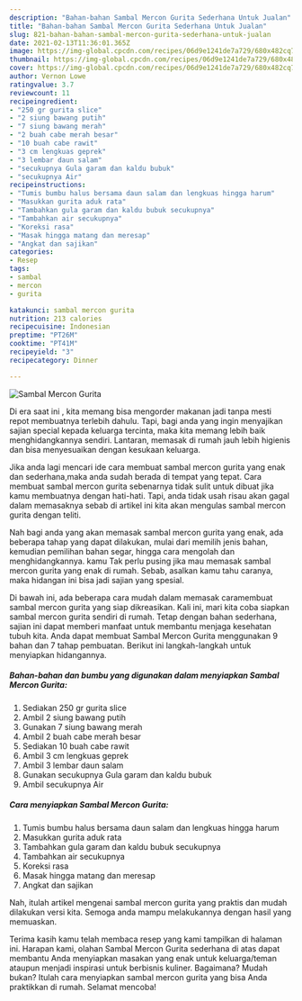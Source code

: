```yaml
---
description: "Bahan-bahan Sambal Mercon Gurita Sederhana Untuk Jualan"
title: "Bahan-bahan Sambal Mercon Gurita Sederhana Untuk Jualan"
slug: 821-bahan-bahan-sambal-mercon-gurita-sederhana-untuk-jualan
date: 2021-02-13T11:36:01.365Z
image: https://img-global.cpcdn.com/recipes/06d9e1241de7a729/680x482cq70/sambal-mercon-gurita-foto-resep-utama.jpg
thumbnail: https://img-global.cpcdn.com/recipes/06d9e1241de7a729/680x482cq70/sambal-mercon-gurita-foto-resep-utama.jpg
cover: https://img-global.cpcdn.com/recipes/06d9e1241de7a729/680x482cq70/sambal-mercon-gurita-foto-resep-utama.jpg
author: Vernon Lowe
ratingvalue: 3.7
reviewcount: 11
recipeingredient:
- "250 gr gurita slice"
- "2 siung bawang putih"
- "7 siung bawang merah"
- "2 buah cabe merah besar"
- "10 buah cabe rawit"
- "3 cm lengkuas geprek"
- "3 lembar daun salam"
- "secukupnya Gula garam dan kaldu bubuk"
- "secukupnya Air"
recipeinstructions:
- "Tumis bumbu halus bersama daun salam dan lengkuas hingga harum"
- "Masukkan gurita aduk rata"
- "Tambahkan gula garam dan kaldu bubuk secukupnya"
- "Tambahkan air secukupnya"
- "Koreksi rasa"
- "Masak hingga matang dan meresap"
- "Angkat dan sajikan"
categories:
- Resep
tags:
- sambal
- mercon
- gurita

katakunci: sambal mercon gurita 
nutrition: 213 calories
recipecuisine: Indonesian
preptime: "PT26M"
cooktime: "PT41M"
recipeyield: "3"
recipecategory: Dinner

---
```



![Sambal Mercon Gurita](https://img-global.cpcdn.com/recipes/06d9e1241de7a729/680x482cq70/sambal-mercon-gurita-foto-resep-utama.jpg)

Di era  saat ini , kita memang bisa mengorder makanan jadi tanpa mesti repot membuatnya terlebih dahulu. Tapi, bagi anda yang ingin menyajikan sajian special kepada keluarga tercinta, maka kita memang lebih baik menghidangkannya sendiri. Lantaran, memasak di rumah jauh lebih higienis dan bisa menyesuaikan dengan kesukaan keluarga.

Jika anda lagi mencari ide cara membuat sambal mercon gurita yang enak dan sederhana,maka anda sudah berada di tempat yang tepat. Cara membuat sambal mercon gurita  sebenarnya tidak sulit untuk dibuat jika kamu membuatnya dengan hati-hati. Tapi, anda tidak usah risau akan gagal dalam memasaknya 
sebab di artikel ini kita akan mengulas sambal mercon gurita dengan teliti.  



Nah bagi anda yang akan memasak sambal mercon gurita yang enak, ada beberapa tahap yang dapat dilakukan, mulai dari memilih jenis bahan, kemudian pemilihan bahan segar, hingga cara mengolah dan menghidangkannya. kamu Tak perlu pusing jika mau memasak sambal mercon gurita yang enak di rumah. Sebab, asalkan kamu  tahu caranya, maka hidangan ini bisa jadi sajian yang spesial.

Di bawah ini, ada beberapa cara mudah dalam memasak caramembuat sambal mercon gurita yang siap dikreasikan. Kali ini, mari kita coba siapkan sambal mercon gurita sendiri di rumah. Tetap dengan bahan sederhana, sajian ini dapat memberi manfaat untuk membantu menjaga kesehatan tubuh kita. Anda dapat membuat Sambal Mercon Gurita menggunakan 9 bahan dan 7 tahap pembuatan. Berikut ini langkah-langkah untuk menyiapkan hidangannya.

<!--inarticleads1-->

##### Bahan-bahan dan bumbu yang digunakan dalam menyiapkan Sambal Mercon Gurita:

1. Sediakan 250 gr gurita slice
1. Ambil 2 siung bawang putih
1. Gunakan 7 siung bawang merah
1. Ambil 2 buah cabe merah besar
1. Sediakan 10 buah cabe rawit
1. Ambil 3 cm lengkuas geprek
1. Ambil 3 lembar daun salam
1. Gunakan secukupnya Gula garam dan kaldu bubuk
1. Ambil secukupnya Air




<!--inarticleads2-->

##### Cara menyiapkan Sambal Mercon Gurita:

1. Tumis bumbu halus bersama daun salam dan lengkuas hingga harum
1. Masukkan gurita aduk rata
1. Tambahkan gula garam dan kaldu bubuk secukupnya
1. Tambahkan air secukupnya
1. Koreksi rasa
1. Masak hingga matang dan meresap
1. Angkat dan sajikan




Nah, itulah artikel mengenai  sambal mercon gurita  yang praktis dan mudah dilakukan versi kita. Semoga anda mampu melakukannya dengan hasil yang memuaskan. 

Terima kasih kamu telah membaca resep yang kami tampilkan di halaman ini. Harapan kami, olahan  Sambal Mercon Gurita sederhana di atas dapat membantu Anda menyiapkan masakan yang enak untuk keluarga/teman ataupun menjadi inspirasi untuk berbisnis kuliner. Bagaimana? Mudah bukan? Itulah cara menyiapkan sambal mercon gurita yang bisa Anda praktikkan di rumah. Selamat mencoba!


